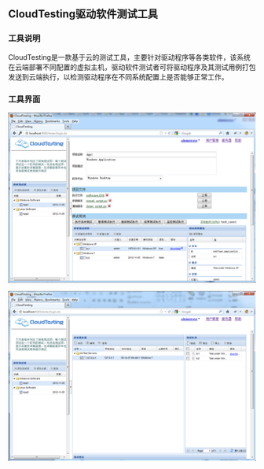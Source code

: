 ## CloudTesting驱动软件测试工具

### 工具说明

CloudTesting是一款基于云的测试工具，主要针对驱动程序等各类软件，该系统在云端部署不同配置的虚拟主机，驱动软件测试者可将驱动程序及其测试用例打包发送到云端执行，以检测驱动程序在不同系统配置上是否能够正常工作。
 

### 工具界面

![](CloudTesting1.png)

![](CloudTesting2.png)